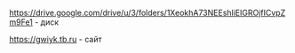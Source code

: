 https://drive.google.com/drive/u/3/folders/1XeokhA73NEEshliEIGROjfICvpZm9Fe1 - диск

https://gwiyk.tb.ru - сайт

